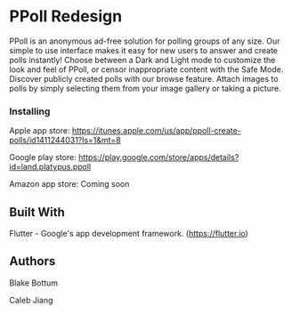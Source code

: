 # PPoll Redesign

PPoll is an anonymous ad-free solution for polling groups of any size. Our simple to use interface makes it easy for new users to answer and create polls instantly! Choose between a Dark and Light mode to customize the look and feel of PPoll, or censor inappropriate content with the Safe Mode. Discover publicly created polls with our browse feature. Attach images to polls by simply selecting them from your image gallery or taking a picture.

### Installing

Apple app store: https://itunes.apple.com/us/app/ppoll-create-polls/id1411244031?ls=1&mt=8

Google play store: https://play.google.com/store/apps/details?id=land.platypus.ppoll

Amazon app store: Coming soon

## Built With

Flutter - Google's app development framework. (https://flutter.io)

## Authors

Blake Bottum

Caleb Jiang
